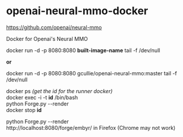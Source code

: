 # openai-neural-mmo-docker 
https://github.com/openai/neural-mmo

Docker for Openai's Neural MMO

docker run -d -p 8080:8080 **built-image-name** tail -f /dev/null
  
  **or**
  
docker run -d -p 8080:8080 gcullie/openai-neural-mmo:master tail -f /dev/null</br>

docker ps  *(get the id for the runner docker)*</br>
docker exec -i -t **id** /bin/bash</br>
python Forge.py --render</br>
docker stop **id**</br>

python Forge.py --render</br>
http://localhost:8080/forge/embyr/ in Firefox (Chrome may not work)</br>
